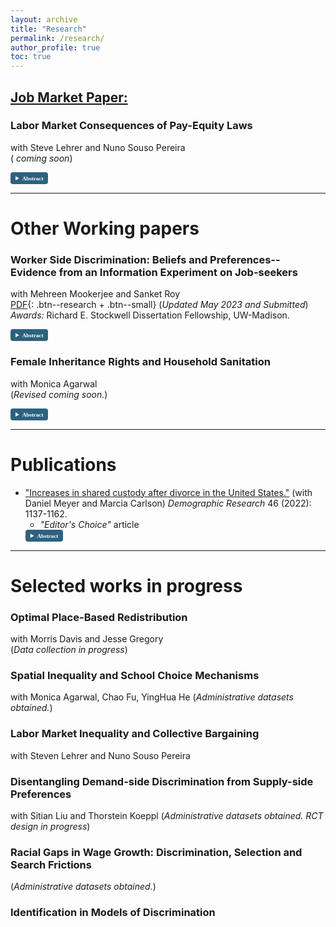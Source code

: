 ```yaml
---
layout: archive
title: "Research"
permalink: /research/
author_profile: true
toc: true
---
```

<!-- Jump to:
- [Working papers](#working-papers)
- [Selected works in progress](#selected-works-in-progress)
- [Publications](#publications) 
and <i class='fas fa-code' style='font-size:24px;color:black'></i> <i class='fab fa-github-square' style='font-size:24px;color:black'></i>
-->

## <ins>Job Market Paper:</ins>
### Labor Market Consequences of Pay-Equity Laws
with Steve Lehrer and Nuno Souso Pereira <br />
( <i class='fas fa-file-pdf' style='font-size:16px;color:darkred'></i>  *coming soon*)
<details style="font-size:90%; font-family:Verdana; display: block; width: auto;">
  <summary style="color: white; background-color: #2c627e ; padding: 4px 8px; border-radius: 4px; cursor: pointer; font-family: Verdana; font-size: 80%; width: fit-content; border: none; display: list-item;">
    <strong style="font-size:90%;">Abstract</strong>
  </summary>
        Many countries are committed to achieving pay equity, with the aim of reducing wage disparities that typically average around 15% in hourly earnings between men and women performing the same job within the same organization. In 2018, Portugal revised its pay equity legislation to impose pay-equity policy targeting larger firms, imposing fines on those that maintained a gender wage gap exceeding five percent. Using detailed employeeemployer data and an event study design, we examine the immediate labor market effects of this legislation and reveal significant unintended consequences. In aggregate, we find that the number of women experiencing reductions in wage growth far exceeded those who saw increased wage growth. Specifically, within firms with existing wage gaps exceeding five percent, the gap decreased by an average of 13%, primarily due to reduced male wage growth. Conversely, firms with gaps below five percent witnessed a more than 25% increase in the wage gap, primarily due to larger reductions in female wage growth. Moreover, among a small proportion of workers not covered by collective bargaining agreements, the law reduced wage gaps by one-fifth, driven by increased female wage growth. We discuss the mechanisms behind these findings centered around how the law eliminates ambiguity regarding the consequences of gender disparities by setting a target wage gap for all treated firms.
</details>

---

# Other Working papers <a name="working-papers"></a>
### Worker Side Discrimination: Beliefs and Preferences--Evidence from an Information Experiment on Job-seekers
with Mehreen Mookerjee and Sanket Roy   
[<i class='fas fa-file-pdf' style='font-size:16px;color:darkred'></i> PDF](/papers/Alam_JMP_Oct21.pdf){: .btn--research + .btn--small}  (*Updated May 2023 and Submitted*) <br />
*Awards:* Richard E. Stockwell Dissertation Fellowship, UW-Madison. <br />
<details style="font-size:90%; font-family:Verdana; display: block; width: auto;">
  <summary style="color: white; background-color: #2c627e ; padding: 4px 8px; border-radius: 4px; cursor: pointer; font-family: Verdana; font-size: 80%; width: fit-content; border: none; display: list-item;">
    <strong style="font-size:90%;">Abstract</strong>
  </summary>
  Tight labor markets are associated with high costs of worker-turnover. In such settings, firms might put significant weight on whom workers want to work for, while deciding promotions. Should workers prefer not to work for female managers, it could lower the chances of females being promoted. Using an information experiment and a structural model, in this paper, we provide novel evidence on the distribution of workers' preferences on manager gender and their beliefs on managers' mentoring ability, which affects their job search and choice. In the absence of information on manager quality, workers are indifferent to manager gender. However, upon receiving information on manager mentorship ability, workers prefer to work for female managers---as exhibited by their willingness to forgo 1.3--2.2% of average annual wages. Hence, absent additional information on mentorship skill, workers on average believe that female managers' mentoring ability is worse than male managers', with the magnitude of this evaluation corresponding to a wage differential of 1.6% of average annual wages. These averages mask rich heterogeneity. We find that 60% of workers prefer to work for female managers, and in the absence of information on mentorship ability, 62% believe male managers to be better mentors. An ex-post survey directly eliciting worker beliefs corroborates this finding. We find policy-relevant heterogeneity by maternal education level, parental employment status and worker major. Our results imply, the distribution of worker preferences could be used to test for discriminatory practices by the firm.
</details>

### Female Inheritance Rights and Household Sanitation
with Monica Agarwal <br />
(*Revised <i class='fas fa-file-pdf' style='font-size:24px;color:darkred'></i> coming soon.*)
<details style="font-size:90%; font-family:Verdana; display: block; width: auto;">
  <summary style="color: white; background-color: #2c627e ; padding: 4px 8px; border-radius: 4px; cursor: pointer; font-family: Verdana; font-size: 80%; width: fit-content; border: none; display: list-item;">
    <strong style="font-size:90%;">Abstract</strong>
  </summary>
  Health hazards due to open defecation are most prominent in India. Females benefit from toilets in households more than males. In this paper we estimate the impact of increased inheritance rights of females on the presence of a toilet in the household. Daughters being usually married away to the household of the groom, available household level nationally representative data do not have all original (natal) household characteristics – which determines treatment eligibility. Under generic assumptions, we show that when the treatment is partially observed to the researcher, we can derive a lower bound on the average treatment effect in a difference in differences framework. We estimate that the policy increased the probability of the presence of a toilet in the household a woman is married into, by at least 4.3% points. We uncover conditional treatment effects by the age of the daughter at the time of policy implementation and find it to be the largest for the group of females who were the youngest at the time of policy implementation. 
</details>

---

# Publications <a name="publications"></a>
- ["Increases in shared custody after divorce in the United States."](https://www.demographic-research.org/volumes/vol46/38/default.htm) (with Daniel Meyer and Marcia Carlson) *Demographic Research* 46 (2022): 1137-1162.
   - *"Editor's Choice"* article
    <details style="font-size:90%; font-family:Verdana; display: block; width: auto;">
      <summary style="color: white; background-color: #2c627e ; padding: 4px 8px; border-radius: 4px; cursor: pointer; font-family: Verdana; font-size: 80%; width: fit-content; border: none; display: list-item;">
        <strong style="font-size:90%;">Abstract</strong>
      </summary>
      This paper provides new evidence on the time trend in shared physical custody after divorce in the U.S., using eight waves of data from the Current Population Survey - Child Support Supplement. We find that the likelihood of shared custody more than doubled between divorces that occurred before 1985 and those in 2010-2014, from 12% to 28%. We show that non-Hispanic Whites and those who are more socioeconomically advantaged are more likely to have shared custody. Using more formal methods we show that the increase cannot be explained by changes in the characteristics of those divorcing; instead, we infer that this is the result of changing norms and policies that favor shared custody. Finally, this paper complements previous analyses using court record data from Wisconsin and shows that while the rate of shared custody in Wisconsin is higher than the national rate, a large increase over time has occurred in the nation as well as in Wisconsin. These changing patterns have important implications for children’s living arrangements and for the parental investments that children receive after their parents’ divorce.
    </details> 

---

# Selected works in progress <a name="selected-works-in-progress"></a>
<!-- a comment -->
### Optimal Place-Based Redistribution
with Morris Davis and Jesse Gregory <br />
(*Data collection in progress*)
### Spatial Inequality and School Choice Mechanisms
with Monica Agarwal, Chao Fu, YingHua He
(*Administrative datasets obtained.*)
### Labor Market Inequality and Collective Bargaining 
with Steven Lehrer and Nuno Souso Pereira 
### Disentangling Demand-side Discrimination from Supply-side Preferences 
with Sitian Liu and Thorstein Koeppl
(*Administrative datasets obtained. RCT design in progress*) 
### Racial Gaps in Wage Growth: Discrimination, Selection and Search Frictions
(*Administrative datasets obtained.*)
### Identification in Models of Discrimination


      




